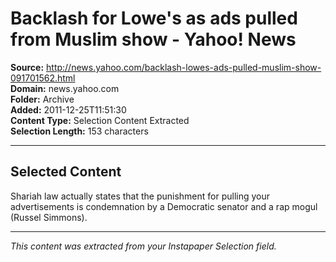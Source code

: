 # Backlash for Lowe's as ads pulled from Muslim show - Yahoo! News

**Source:** http://news.yahoo.com/backlash-lowes-ads-pulled-muslim-show-091701562.html  
**Domain:** news.yahoo.com  
**Folder:** Archive  
**Added:** 2011-12-25T11:51:30  
**Content Type:** Selection Content Extracted  
**Selection Length:** 153 characters  


---

## Selected Content

Shariah law actually states that the punishment for pulling your advertisements is condemnation by a Democratic senator and a rap mogul (Russel Simmons).

---

*This content was extracted from your Instapaper Selection field.*
